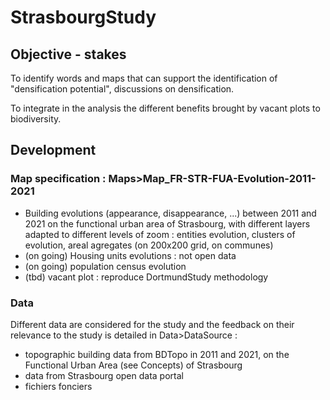# StrasbourgStudy

## Objective - stakes

To identify words and maps that can support the identification of "densification potential", discussions on densification.

To integrate in the analysis the different benefits brought by vacant plots to biodiversity. 

## Development  

### Map specification : Maps>Map_FR-STR-FUA-Evolution-2011-2021
* Building evolutions (appearance, disappearance, ...) between 2011 and 2021 on the functional urban area of Strasbourg, with different layers adapted to different levels of zoom : entities evolution, clusters of evolution, areal agregates (on 200x200 grid, on communes) 
* (on going) Housing units evolutions : not open data 
* (on going) population census evolution
* (tbd) vacant plot : reproduce DortmundStudy methodology
    
### Data 
Different data are considered for the study and the feedback on their relevance to the study is detailed in Data>DataSource : 
- topographic building data from BDTopo in 2011 and 2021, on the Functional Urban Area (see Concepts) of Strasbourg
- data from Strasbourg open data portal
- fichiers fonciers    

